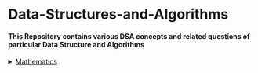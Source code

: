 # Data-Structures-and-Algorithms

<h4> This Repository contains various DSA concepts and related questions of particular Data Structure and Algorithms</h4>
<details>
  <summary><a href="https://github.com/qazwsxedcrfv12/Data-Structures-and-Algorithms/tree/master/Mathematics">Mathematics</a></summary>
 <pre>
   <li><a href="https://github.com/qazwsxedcrfv12/Data-Structures-and-Algorithms/tree/master/Mathematics/Count-Digits">Count-Digits</a></li>
   <li><a href="https://github.com/qazwsxedcrfv12/Data-Structures-and-Algorithms/tree/master/Mathematics/Palindrome-Numbers">Palindrom-Numbers</a></li>
    <li><a href="https://github.com/qazwsxedcrfv12/Data-Structures-and-Algorithms/tree/master/Mathematics/GCD-HCF">GCD-HCF</a></li>
    <li><a href="https://github.com/qazwsxedcrfv12/Data-Structures-and-Algorithms/tree/master/Mathematics/LCM">LCM</a></li>
  </pre>
</details>


